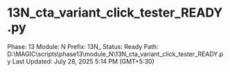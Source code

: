 # 13N_cta_variant_click_tester_READY.py

Phase: 13
Module: N
Prefix: 13N_
Status: Ready
Path: D:\MAGIC\scripts\phase13\module_N\13N_cta_variant_click_tester_READY.py
Last Updated: July 28, 2025 5:14 PM (GMT+5:30)